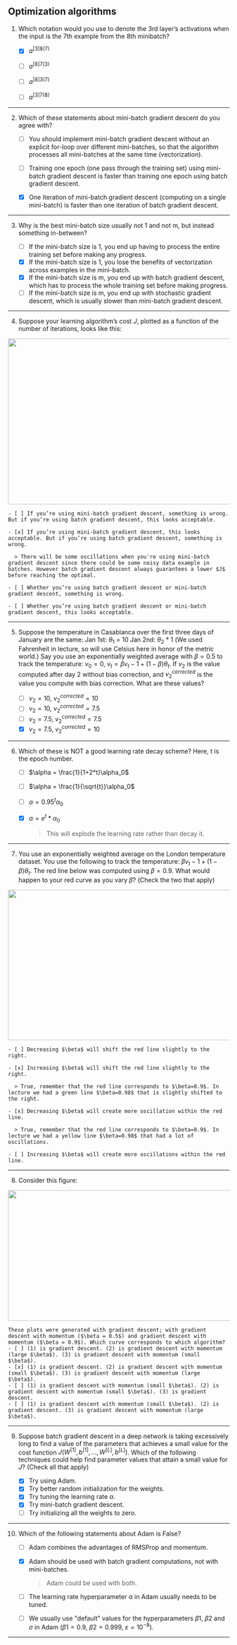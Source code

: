 ## Optimization algorithms

1. Which notation would you use to denote the 3rd layer’s activations when the input is the 7th example from the 8th minibatch?
    - [x] $a^{[3]{8}(7)}$

    - [ ] $a^{[8]{7}(3)}$

    - [ ] $a^{[8]{3}(7)}$

    - [ ] $a^{[3]{7}(8)}$
---
2. Which of these statements about mini-batch gradient descent do you agree with?

    - [ ] You should implement mini-batch gradient descent without an explicit for-loop over different mini-batches, so that the algorithm processes all mini-batches at the same time (vectorization).

    - [ ] Training one epoch (one pass through the training set) using mini-batch gradient descent is faster than training one epoch using batch gradient descent.

    - [x] One iteration of mini-batch gradient descent (computing on a single mini-batch) is faster than one iteration of batch gradient descent.

---
3. Why is the best mini-batch size usually not 1 and not m, but instead something in-between?

    - [ ] If the mini-batch size is 1, you end up having to process the entire training set before making any progress.
    - [x] If the mini-batch size is 1, you lose the benefits of vectorization across examples in the mini-batch.
    - [x] If the mini-batch size is m, you end up with batch gradient descent, which has to process the whole training set before making progress.
    - [ ] If the mini-batch size is m, you end up with stochastic gradient descent, which is usually slower than mini-batch gradient descent.
---
4. Suppose your learning algorithm’s cost $J$, plotted as a function of the number of iterations, looks like this:

  <center><img src='images/1.png' width='545' height='376'/></center>

    - [ ] If you’re using mini-batch gradient descent, something is wrong. But if you’re using batch gradient descent, this looks acceptable.

    - [x] If you’re using mini-batch gradient descent, this looks acceptable. But if you’re using batch gradient descent, something is wrong.

      > There will be some oscillations when you're using mini-batch gradient descent since there could be some noisy data example in batches. However batch gradient descent always guarantees a lower $J$ before reaching the optimal.

    - [ ] Whether you’re using batch gradient descent or mini-batch gradient descent, something is wrong.

    - [ ] Whether you’re using batch gradient descent or mini-batch gradient descent, this looks acceptable.
---
5. Suppose the temperature in Casablanca over the first three days of January are the same:
    Jan 1st: $\theta_1$ = 10
    Jan 2nd: $\theta_2$ * 1
    (We used Fahrenheit in lecture, so will use Celsius here in honor of the metric world.)
    Say you use an exponentially weighted average with $\beta = 0.5$ to track the temperature: $v_0 = 0$, $v_t = \beta v_t − 1 + (1 − \beta)\theta_t$. If $v_2$ is the value computed after day 2 without bias correction, and $v^{corrected}_2$ is the value you compute with bias correction. What are these values?

    - [ ] $v_2 = 10$, $v^{corrected}_2 = 10$
    - [ ] $v_2 = 10$, $v^{corrected}_2 = 7.5$
    - [ ] $v_2 = 7.5$, $v^{corrected}_2 = 7.5$
    - [x] $v_2 = 7.5$, $v^{corrected}_2 = 10$
---
6. Which of these is NOT a good learning rate decay scheme? Here, t is the epoch number.

    - [ ] $\alpha = \frac{1}{1+2*t}\alpha_0$

    - [ ] $\alpha = \frac{1}{\sqrt{t}}\alpha_0$

    - [ ] $\alpha =0.95^t\alpha_0$

    - [x] $\alpha = e^t * \alpha_0$

      > This will explode the learning rate rather than decay it.
---
7. You use an exponentially weighted average on the London temperature dataset. You use the following to track the temperature: $\beta v_t−1 + (1 − \beta)\theta_t$. The red line below was computed using $\beta = 0.9$. What would happen to your red curve as you vary $\beta$? (Check the two that apply)

  <center><img src='images/2.png' width='609' height='341'/></center>

    - [ ] Decreasing $\beta$ will shift the red line slightly to the right.

    - [x] Increasing $\beta$ will shift the red line slightly to the right.

      > True, remember that the red line corresponds to $\beta=0.9$. In lecture we had a green line $\beta=0.98$ that is slightly shifted to the right.

    - [x] Decreasing $\beta$ will create more oscillation within the red line.

      > True, remember that the red line corresponds to $\beta=0.9$. In lecture we had a yellow line $\beta=0.98$ that had a lot of oscillations.

    - [ ] Increasing $\beta$ will create more oscillations within the red line.
---
8. Consider this figure:

  <center><img src='images/3.png' width='753' height='296'/></center>

    These plots were generated with gradient descent; with gradient descent with momentum ($\beta = 0.5$) and gradient descent with momentum ($\beta = 0.9$). Which curve corresponds to which algorithm?
    - [ ] (1) is gradient descent. (2) is gradient descent with momentum (large $\beta$). (3) is gradient descent with momentum (small $\beta$).
    - [x] (1) is gradient descent. (2) is gradient descent with momentum (small $\beta$). (3) is gradient descent with momentum (large $\beta$).
    - [ ] (1) is gradient descent with momentum (small $\beta$). (2) is gradient descent with momentum (small $\beta$). (3) is gradient descent.
    - [ ] (1) is gradient descent with momentum (small $\beta$). (2) is gradient descent. (3) is gradient descent with momentum (large $\beta$).
---
9. Suppose batch gradient descent in a deep network is taking excessively long to find a value of the parameters that achieves a small value for the cost function $J(W^{[1]}, b^{[1]}, ..., W^{[L]}, b^{[L]})$. Which of the following techniques could help find parameter values that attain a small value for $J$? (Check all that apply)

    - [x] Try using Adam.
    - [x] Try better random initialization for the weights.
    - [x] Try tuning the learning rate $\alpha$.
    - [x] Try mini-batch gradient descent.
    - [ ] Try initializing all the weights to zero.
---
10. Which of the following statements about Adam is False? 

    - [ ] Adam combines the advantages of RMSProp and momentum.

    - [x] Adam should be used with batch gradient computations, not with mini-batches.

      > Adam could be used with both.

    - [ ] The learning rate hyperparameter α in Adam usually needs to be tuned.

    - [ ] We usually use "default"  values for the hyperparameters $\beta1$, $\beta2$ and $\sigma$ in Adam ($\beta1 = 0.9$, $\beta2 = 0.999$, $\varepsilon = 10^{-8}$).
---